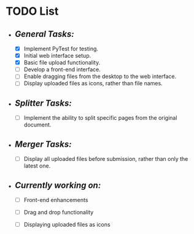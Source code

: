 # TODO List
* ## _General Tasks:_
  - [x] Implement PyTest for testing.
  - [x] Initial web interface setup.
  - [x] Basic file upload functionality.
  - [ ] Develop a front-end interface.
  - [ ] Enable dragging files from the desktop to the web interface.
  - [ ] Display uploaded files as icons, rather than file names.
  
* ##  _Splitter Tasks:_
  - [ ] Implement the ability to split specific pages from the original document.
  
* ## _Merger Tasks:_
  - [ ] Display all uploaded files before submission, rather than only the latest one.

* ## _Currently working on:_
  - [ ] Front-end enhancements
  - [ ] Drag and drop functionality
  - [ ] Displaying uploaded files as icons

 